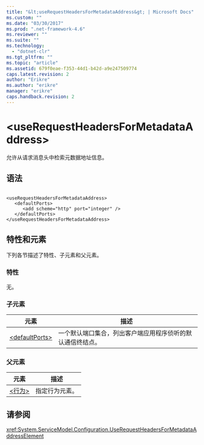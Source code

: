 ```yaml
---
title: "&lt;useRequestHeadersForMetadataAddress&gt; | Microsoft Docs"
ms.custom: ""
ms.date: "03/30/2017"
ms.prod: ".net-framework-4.6"
ms.reviewer: ""
ms.suite: ""
ms.technology: 
  - "dotnet-clr"
ms.tgt_pltfrm: ""
ms.topic: "article"
ms.assetid: 679f0eae-f353-44d1-b42d-a9e247509774
caps.latest.revision: 2
author: "Erikre"
ms.author: "erikre"
manager: "erikre"
caps.handback.revision: 2
---
```

# &lt;useRequestHeadersForMetadataAddress&gt;
允许从请求消息头中检索元数据地址信息。  
  
## 语法  
  
```  
  
<useRequestHeadersForMetadataAddress>  
   <defaultPorts>  
      <add scheme="http" port="integer" />  
   </defaultPorts>  
</useRequestHeadersForMetadataAddress>  
```  
  
## 特性和元素  
 下列各节描述了特性、子元素和父元素。  
  
### 特性  
 无。  
  
### 子元素  
  
|元素|描述|  
|--------|--------|  
|[\<defaultPorts\>](../../../../../docs/framework/configure-apps/file-schema/wcf/defaultports.md)|一个默认端口集合，列出客户端应用程序侦听的默认通信终结点。|  
  
### 父元素  
  
|元素|描述|  
|--------|--------|  
|[\<行为\>](../../../../../docs/framework/configure-apps/file-schema/wcf/behavior-of-endpointbehaviors.md)|指定行为元素。|  
  
## 请参阅  
 <xref:System.ServiceModel.Configuration.UseRequestHeadersForMetadataAddressElement>